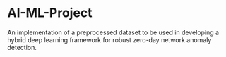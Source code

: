 # AI-ML-Project
An implementation of a preprocessed dataset to be used in developing a hybrid deep learning framework for robust zero-day network anomaly detection.

